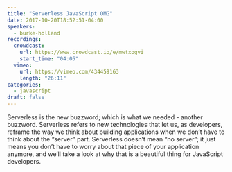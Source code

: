 ```yaml
---
title: "Serverless JavaScript OMG"
date: 2017-10-20T18:52:51-04:00
speakers:
  - burke-holland
recordings:
  crowdcast:
    url: https://www.crowdcast.io/e/mwtxogvi
    start_time: "04:05"
  vimeo:
    url: https://vimeo.com/434459163
    length: "26:11"
categories:
  - javascript
draft: false
---
```


Serverless is the new buzzword; which is what we needed - another buzzword. Serverless refers to new technologies that let us, as developers, reframe the way we think about building applications when we don’t have to think about the “server” part. Serverless doesn’t mean “no server”; it just means you don’t have to worry about that piece of your application anymore, and we’ll take a look at why that is a beautiful thing for JavaScript developers.
